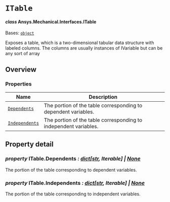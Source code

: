 # `ITable`

<a id="ansys.mechanical.stubs.v241.Ansys.Mechanical.Interfaces.ITable"></a>

#### *class* Ansys.Mechanical.Interfaces.ITable

Bases: [`object`](https://docs.python.org/3/library/functions.html#object)

Exposes a table, which is a two-dimensional tabular data structure with labeled columns.
The columns are usually instances of IVariable but can be any sort of array

<!-- !! processed by numpydoc !! -->

<a id="overview"></a>

## Overview

### Properties

| Name | Description |
|----------------------------------------|------------------------------------------------------------------|
| [`Dependents`](#ITable.Dependents)     | The portion of the table corresponding to dependent variables.   |
| [`Independents`](#ITable.Independents) | The portion of the table corresponding to independent variables. |

<a id="property-detail"></a>

## Property detail

<a id="ITable.Dependents"></a>

### *property* ITable.Dependents *: [dict](https://docs.python.org/3/library/stdtypes.html#dict)[[str](https://docs.python.org/3/library/stdtypes.html#str), Iterable] | [None](https://docs.python.org/3/library/constants.html#None)*

The portion of the table corresponding to dependent variables.

<!-- !! processed by numpydoc !! -->

<a id="ITable.Independents"></a>

### *property* ITable.Independents *: [dict](https://docs.python.org/3/library/stdtypes.html#dict)[[str](https://docs.python.org/3/library/stdtypes.html#str), Iterable] | [None](https://docs.python.org/3/library/constants.html#None)*

The portion of the table corresponding to independent variables.

<!-- !! processed by numpydoc !! -->

